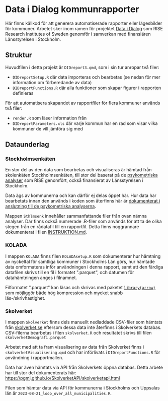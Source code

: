 # Data i Dialog kommunrapporter

Här finns källkod för att generera automatiserade rapporter eller lägesbilder för kommuner. Arbetet sker inom ramen för projektet [Data i Dialog](https://www.ri.se/sv/vad-vi-gor/projekt/data-i-dialog-risk-och-skyddsfaktorer-for-barn-och-unga) som RISE Research Institutes of Sweden genomför i samverkan med finansiären Länsstyrelsen i Stockholm.

## Struktur

Huvudfilen i detta projekt är `DIDreport3.qmd`, som i sin tur anropar två filer:

- `DIDreportSetup.R` där data importeras och bearbetas (se nedan för mer information om förberedande av data)
- `DIDreportFunctions.R` där alla funktioner som skapar figurer i rapporten definieras

För att automatisera skapandet av rapportfiler för flera kommuner används två filer:

- `render.R` som läser information från
- `DIDreportParameters.xls` där varje kommun har en rad som visar vilka kommuner de vill jämföra sig med

## Dataunderlag

### Stockholmsenkäten

En stor del av den data som bearbetas och visualiseras är hämtad från skolenkäten Stockholmsenkäten, till stor del baserat på de [psykometriska analyser](https://pgmj.github.io/sthlmsenk/) som RISE genomfört, också finansierat av Länsstyrelsen i Stockholm.

Data ägs av kommunerna och kan därför ej delas öppet här. Hur data har bearbetats innan den används i koden som återfinns här är [dokumenterat i anslutning till de psykometriska analyserna](https://github.com/pgmj/sthlmsenk?tab=readme-ov-file#om-data).

Mappen `Sthlmsenk` innehåller sammanfattande filer från ovan nämna analyser. Där finns också numrerade .R-filer som används för att ta de olika stegen från en rådatafil till en rapportfil. Detta finns noggrannare dokumenterat i filen [INSTRUKTION.md](https://github.com/pgmj/DIDreport/blob/main/INSTRUKTION.md).

### KOLADA

I mappen `KOLADA` finns filen `KOLADAsetup.R` som dokumenterar hur hämtning av nyckeltal för samtliga kommuner i Stockholms Län görs, hur hämtade data omformateras inför användningen i denna rapport, samt att den färdiga datafilen skrivs till en fil i formatet ".parquet", och datumen för datahämtningen anges i filnamnet.

Filformatet ".parquet" kan läsas och skrivas med paketet [`library(arrow)`](https://arrow.apache.org/docs/r/) som möjliggör både hög kompression och mycket snabb läs-/skrivhastighet.

### Skolverket

I mappen `Skolverket` finns dels manuellt nedladdade CSV-filer som hämtats från [skolverket.se](https://www.skolverket.se/skolutveckling/statistik/sok-statistik-om-forskola-skola-och-vuxenutbildning) eftersom dessa data inte återfinns i Skolverkets databas. CSV-filerna bearbetas i filen `skolverket.R` och resultatet skrivs till filen `skolverketDemografi.parquet`

Arbetet med att ta fram visualisering av data från Skolverket finns i `skolverketVisualisering.qmd` och har införlivats i `DIDreportFunctions.R` för användning i rapportmallen.

Data har även hämtats via API från Skolverkets öppna databas. Detta arbete har till stor del dokumenterats här: <https://pgmj.github.io/SkolverketAPI/skolverketapi.html>

Filen som hämtar data via API för kommunerna i Stockholms och Uppsalas län är `2023-08-21_loop_over_all_municipalities.R`.




